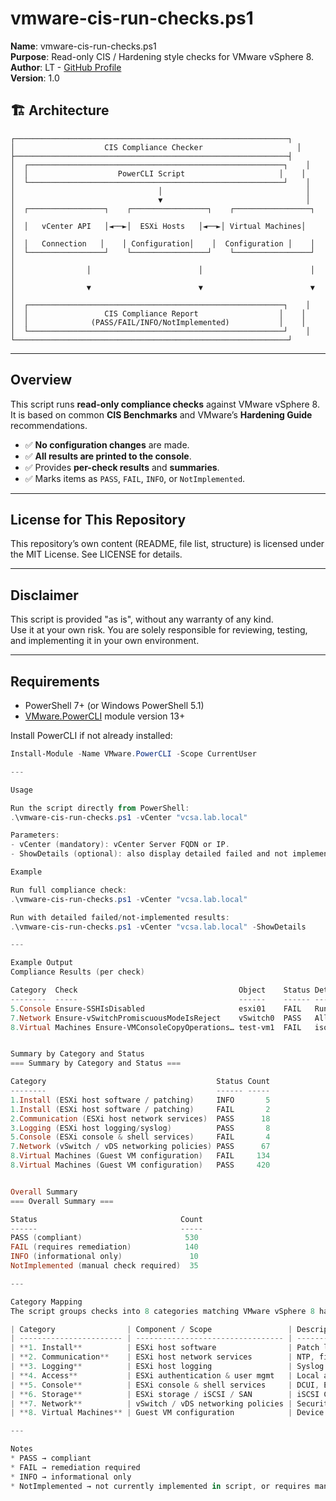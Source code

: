 # vmware-cis-run-checks.ps1

**Name**: vmware-cis-run-checks.ps1  
**Purpose**: Read-only CIS / Hardening style checks for VMware vSphere 8.  
**Author**: LT - [GitHub Profile](https://github.com/uldyssian-sh)  
**Version**: 1.0

## 🏗️ Architecture

```
┌─────────────────────────────────────────────────────────────┐
│                    CIS Compliance Checker                     │
├─────────────────────────────────────────────────────────────┤
│  ┌─────────────────────────────────────────────────────────┐    │
│  │                    PowerCLI Script                     │    │
│  └─────────────────────────────────────────────────────────┘    │
│                                │                                │
│                                ▼                                │
│  ┌─────────────────┐    ┌─────────────────┐    ┌─────────────────┐    │
│  │   vCenter API   │◄──►│  ESXi Hosts   │◄──►│ Virtual Machines│    │
│  │   Connection   │    │ Configuration│    │  Configuration │    │
│  └─────────────────┘    └─────────────────┘    └─────────────────┘    │
│                │                        │                        │    │
│                ▼                        ▼                        ▼    │
│  ┌─────────────────────────────────────────────────────────┐    │
│  │                 CIS Compliance Report                  │    │
│  │              (PASS/FAIL/INFO/NotImplemented)           │    │
│  └─────────────────────────────────────────────────────────┘    │
└─────────────────────────────────────────────────────────────┘
```  

---

## Overview

This script runs **read-only compliance checks** against VMware vSphere 8.  
It is based on common **CIS Benchmarks** and VMware’s **Hardening Guide** recommendations.  

- ✅ **No configuration changes** are made.  
- ✅ **All results are printed to the console**.  
- ✅ Provides **per-check results** and **summaries**.  
- ✅ Marks items as `PASS`, `FAIL`, `INFO`, or `NotImplemented`.  

---

## License for This Repository
This repository’s own content (README, file list, structure) is licensed under the MIT License. See LICENSE for details.

---

## Disclaimer

This script is provided "as is", without any warranty of any kind.  
Use it at your own risk. You are solely responsible for reviewing, testing, and implementing it in your own environment.  

---

## Requirements

- PowerShell 7+ (or Windows PowerShell 5.1)  
- [VMware.PowerCLI](https://developer.vmware.com/powercli) module version 13+  

Install PowerCLI if not already installed:  

```powershell
Install-Module -Name VMware.PowerCLI -Scope CurrentUser

---

Usage

Run the script directly from PowerShell:
.\vmware-cis-run-checks.ps1 -vCenter "vcsa.lab.local"

Parameters:
- vCenter (mandatory): vCenter Server FQDN or IP.
- ShowDetails (optional): also display detailed failed and not implemented checks.

Example

Run full compliance check:
.\vmware-cis-run-checks.ps1 -vCenter "vcsa.lab.local"

Run with detailed failed/not-implemented results:
.\vmware-cis-run-checks.ps1 -vCenter "vcsa.lab.local" -ShowDetails

---

Example Output
Compliance Results (per check)

Category  Check                                    Object    Status Details
--------  -----                                    ------    ------ -------
5.Console Ensure-SSHIsDisabled                     esxi01    FAIL   Running=True
7.Network Ensure-vSwitchPromiscuousModeIsReject    vSwitch0  PASS   AllowPromiscuous=False
8.Virtual Machines Ensure-VMConsoleCopyOperations… test-vm1  FAIL   isolation.tools.copy.disable=False


Summary by Category and Status
=== Summary by Category and Status ===

Category                                      Status Count
--------                                      ------ -----
1.Install (ESXi host software / patching)     INFO       5
1.Install (ESXi host software / patching)     FAIL       2
2.Communication (ESXi host network services)  PASS      18
3.Logging (ESXi host logging/syslog)          PASS       8
5.Console (ESXi console & shell services)     FAIL       4
7.Network (vSwitch / vDS networking policies) PASS      67
8.Virtual Machines (Guest VM configuration)   FAIL     134
8.Virtual Machines (Guest VM configuration)   PASS     420


Overall Summary
=== Overall Summary ===

Status                                Count
------                                -----
PASS (compliant)                       530
FAIL (requires remediation)            140
INFO (informational only)               10
NotImplemented (manual check required)  35

---

Category Mapping
The script groups checks into 8 categories matching VMware vSphere 8 hardening areas:

| Category                | Component / Scope                 | Description                                                                  |
| ----------------------- | --------------------------------- | ---------------------------------------------------------------------------- |
| **1. Install**          | ESXi host software                | Patch levels, VIB acceptance levels, unauthorized modules                    |
| **2. Communication**    | ESXi host network services        | NTP, firewall, MOB, SNMP, certificates, VDS health checks                    |
| **3. Logging**          | ESXi host logging                 | Syslog persistence, remote logging, core dump                                |
| **4. Access**           | ESXi authentication & user mgmt   | Local accounts, password complexity, AD integration                          |
| **5. Console**          | ESXi console & shell services     | DCUI, ESXi Shell, SSH, CIM, Lockdown mode, session timeouts                  |
| **6. Storage**          | ESXi storage / iSCSI / SAN        | iSCSI CHAP authentication, SAN zoning/masking                                |
| **7. Network**          | vSwitch / vDS networking policies | Security policies (promiscuous, forged transmits, MAC changes), VLAN usage   |
| **8. Virtual Machines** | Guest VM configuration            | Device connections, console copy/paste/drag\&drop, advanced isolation, disks |

---

Notes
* PASS → compliant
* FAIL → remediation required
* INFO → informational only
* NotImplemented → not currently implemented in script, or requires manual verification (e.g., AD policy, SAN zoning)
